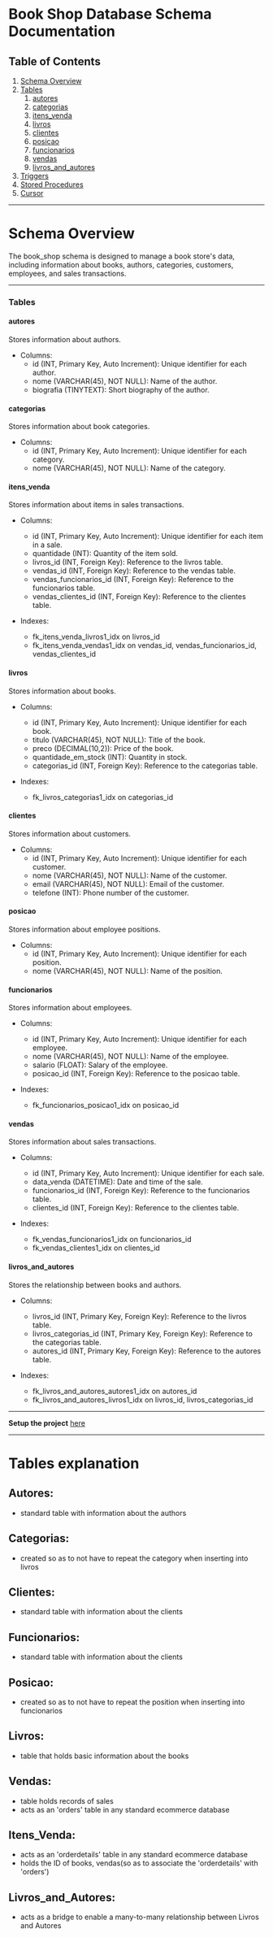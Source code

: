 # Book Shop Database Schema Documentation

## Table of Contents

1. [Schema Overview](#Schema)
2. [Tables](#Tables)
    1. [autores](#autores)
    2. [categorias](#categorias)
    3. [itens_venda](#itens_venda)
    4. [livros](#livros)
    5. [clientes](#clientes)
    6. [posicao](#posicao)
    7. [funcionarios](#funcionarios)
    8. [vendas](#vendas)
    9. [livros_and_autores](#livros_and_autores)
4. [Triggers](#Triggers)
5. [Stored Procedures](#Procedures)
6. [Cursor](#Cursor)

---

# Schema Overview
The book_shop schema is designed to manage a book store's data, including information about books, authors, categories, customers, employees, and sales transactions.

---

### Tables

#### autores

Stores information about authors.

   - Columns:
       - id (INT, Primary Key, Auto Increment): Unique identifier for each author.
       - nome (VARCHAR(45), NOT NULL): Name of the author.
       - biografia (TINYTEXT): Short biography of the author.

#### categorias

Stores information about book categories.

   - Columns:
       - id (INT, Primary Key, Auto Increment): Unique identifier for each category.
       - nome (VARCHAR(45), NOT NULL): Name of the category.

#### itens_venda

Stores information about items in sales transactions.

   - Columns:
       - id (INT, Primary Key, Auto Increment): Unique identifier for each item in a sale.
       - quantidade (INT): Quantity of the item sold.
       - livros_id (INT, Foreign Key): Reference to the livros table.
       - vendas_id (INT, Foreign Key): Reference to the vendas table.
       - vendas_funcionarios_id (INT, Foreign Key): Reference to the funcionarios table.
       - vendas_clientes_id (INT, Foreign Key): Reference to the clientes table.

   - Indexes:
       - fk_itens_venda_livros1_idx on livros_id
       - fk_itens_venda_vendas1_idx on vendas_id, vendas_funcionarios_id, vendas_clientes_id

#### livros

Stores information about books.

   - Columns:
       - id (INT, Primary Key, Auto Increment): Unique identifier for each book.
       - titulo (VARCHAR(45), NOT NULL): Title of the book.
       - preco (DECIMAL(10,2)): Price of the book.
       - quantidade_em_stock (INT): Quantity in stock.
       - categorias_id (INT, Foreign Key): Reference to the categorias table.

   - Indexes:
       - fk_livros_categorias1_idx on categorias_id

#### clientes

Stores information about customers.

   - Columns:
       - id (INT, Primary Key, Auto Increment): Unique identifier for each customer.
       - nome (VARCHAR(45), NOT NULL): Name of the customer.
       - email (VARCHAR(45), NOT NULL): Email of the customer.
       - telefone (INT): Phone number of the customer.

#### posicao

Stores information about employee positions.

   - Columns:
       - id (INT, Primary Key, Auto Increment): Unique identifier for each position.
       - nome (VARCHAR(45), NOT NULL): Name of the position.

#### funcionarios

Stores information about employees.

   - Columns:
       - id (INT, Primary Key, Auto Increment): Unique identifier for each employee.
       - nome (VARCHAR(45), NOT NULL): Name of the employee.
       - salario (FLOAT): Salary of the employee.
       - posicao_id (INT, Foreign Key): Reference to the posicao table.

   - Indexes:
       - fk_funcionarios_posicao1_idx on posicao_id

#### vendas

Stores information about sales transactions.

   - Columns:
       - id (INT, Primary Key, Auto Increment): Unique identifier for each sale.
       - data_venda (DATETIME): Date and time of the sale.
       - funcionarios_id (INT, Foreign Key): Reference to the funcionarios table.
       - clientes_id (INT, Foreign Key): Reference to the clientes table.

   - Indexes:
       - fk_vendas_funcionarios1_idx on funcionarios_id
       - fk_vendas_clientes1_idx on clientes_id

#### livros_and_autores

Stores the relationship between books and authors.

   - Columns:
       - livros_id (INT, Primary Key, Foreign Key): Reference to the livros table.
       - livros_categorias_id (INT, Primary Key, Foreign Key): Reference to the categorias table.
       - autores_id (INT, Primary Key, Foreign Key): Reference to the autores table.

   - Indexes:
       - fk_livros_and_autores_autores1_idx on autores_id
       - fk_livros_and_autores_livros1_idx on livros_id, livros_categorias_id

---

**Setup the project** [here](https://github.com/rlcosta177/mysql-bookshop/blob/main/setup.md)


---

# Tables explanation

## Autores:
- standard table with information about the authors

## Categorias:
- created so as to not have to repeat the category when inserting into livros

## Clientes:
- standard table with information about the clients

## Funcionarios:
- standard table with information about the clients

## Posicao:
- created so as to not have to repeat the position when inserting into funcionarios

## Livros:
- table that holds basic information about the books

## Vendas:
- table holds records of sales
- acts as an 'orders' table in any standard ecommerce database

## Itens_Venda:
- acts as an 'orderdetails' table in any standard ecommerce database
- holds the ID of books, vendas(so as to associate the 'orderdetails' with 'orders')

## Livros_and_Autores:
- acts as a bridge to enable a many-to-many relationship between Livros and Autores

